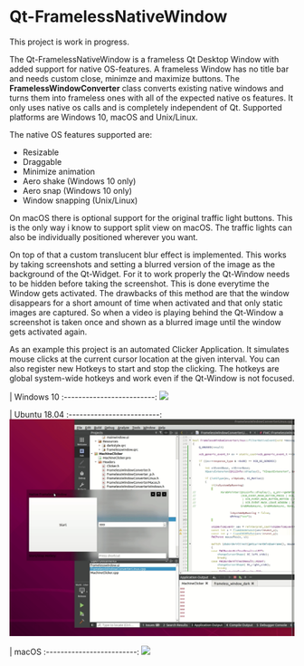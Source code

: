 # Qt-FramelessNativeWindow

This project is work in progress. 

The Qt-FramelessNativeWindow is a frameless Qt Desktop Window with added support for native OS-features. A frameless Window has no title bar and needs custom close, minimze and maximize buttons. The **FramelessWindowConverter** class converts existing native windows and turns them into frameless ones with all of the expected native os features. It only uses native os calls and is completely independent of Qt.
Supported platforms are Windows 10, macOS and Unix/Linux. 

The native OS features supported are:
- Resizable
- Draggable
- Minimize animation
- Aero shake (Windows 10 only)
- Aero snap (Windows 10 only)
- Window snapping (Unix/Linux)

On macOS there is optional support for the original traffic light buttons. This is the only way i know to support split view on macOS. The traffic lights can also be individually positioned wherever you want. 

On top of that a custom translucent blur effect is implemented. This works by taking screenshots and setting a blurred version of the image as the background of the Qt-Widget. For it to work properly the Qt-Window needs to be hidden before taking the screenshot. This is done everytime the Window gets activated. The drawbacks of this method are that the window disappears for a short amount of time when activated and that only static images are captured. So when a video is playing behind the Qt-Window a screenshot is taken once and shown as a blurred image until the window gets activated again. 

As an example this project is an automated Clicker Application. It simulates mouse clicks at the current cursor location at the given interval. You can also register new Hotkeys to start and stop the clicking. The hotkeys are global system-wide hotkeys and work even if the Qt-Window is not focused. 

| Windows 10 
:-------------------------:
<img width="700" src="https://raw.githubusercontent.com/Ochrazy/Qt-FramelessNativeWindow/master/github-images/WindowsNativeFramelessWindow.gif"> 

| Ubuntu 18.04
:-------------------------:
<img width="700" src="https://raw.githubusercontent.com/Ochrazy/Qt-FramelessNativeWindow/master/github-images/UbuntuNativeFramelessWindow.gif"> 

| macOS
:-------------------------:
<img width="700" src="https://raw.githubusercontent.com/Ochrazy/Qt-FramelessNativeWindow/master/github-images/MacosNativeFramelessWindow.gif"> 
